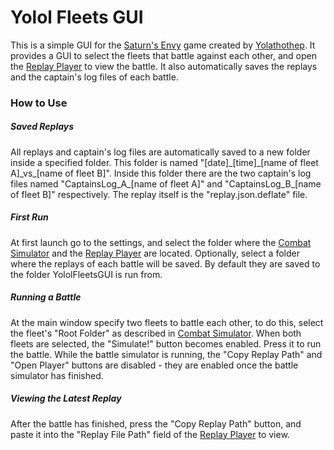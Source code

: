 # Yolol Fleets GUI

This is a simple GUI for the [Saturn's Envy](https://github.com/martindevans/Yolol-SpaceShipCombatSimulator) game created by [Yolathothep](https://github.com/martindevans). It provides a GUI to select the fleets that battle against each other, and open the [Replay Player](https://github.com/martindevans/Yolol-SpaceCombatPlayer) to view the battle. It also automatically saves the replays and the captain's log files of each battle.

### How to Use

##### Saved Replays
All replays and captain's log files are automatically saved to a new folder inside a specified folder. This folder is named "[date]\_[time]\_[name of fleet A]\_vs\_[name of fleet B]". Inside this folder there are the two captain's log files named "CaptainsLog\_A\_[name of fleet A]" and "CaptainsLog\_B\_[name of fleet B]" respectively. The replay itself is the "replay.json.deflate" file.

##### First Run
At first launch go to the settings, and select the folder where the [Combat Simulator](https://github.com/martindevans/Yolol-SpaceShipCombatSimulator) and the [Replay Player](https://github.com/martindevans/Yolol-SpaceCombatPlayer) are located.
Optionally, select a folder where the replays of each battle will be saved. By default they are saved to the folder YololFleetsGUI is run from.

##### Running a Battle
At the main window specify two fleets to battle each other, to do this, select the fleet's "Root Folder" as described in [Combat Simulator](https://github.com/martindevans/Yolol-SpaceShipCombatSimulator/blob/master/readme.md#Folder-Structure). When both fleets are selected, the "Simulate!" button becomes enabled. Press it to run the battle. While the battle simulator is running, the "Copy Replay Path" and "Open Player" buttons are disabled - they are enabled once the battle simulator has finished.

##### Viewing the Latest Replay
After the battle has finished, press the "Copy Replay Path" button, and paste it into the "Replay File Path" field of the [Replay Player](https://github.com/martindevans/Yolol-SpaceCombatPlayer) to view.
